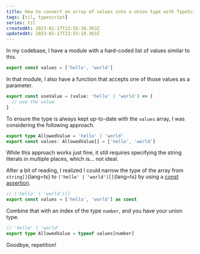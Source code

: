 ```yaml
---
title: How to convert an array of values into a union type with TypeScript
tags: [til, typescript]
series: til
createdAt: 2023-01-17T22:55:10.363Z
updatedAt: 2023-01-17T22:55:10.363Z
---
```


<!-- more -->

In my codebase, I have a module with a hard-coded list of values similar to this.

```ts
export const values = ['hello', 'world']
```

In that module, I also have a function that accepts one of those values as a parameter.

```ts
export const useValue = (value: 'hello' | 'world') => {
  // use the value
}
```

To ensure the type is always kept up-to-date with the `values` array, I was considering the following approach.

```ts
export type AllowedValue = 'hello' | 'world'
export const values: AllowedValue[] = ['hello', 'world']
```

While this approach works just fine, it still requires specifying the string literals in multiple places, which is... not ideal.

After a bit of reading, I realized I could narrow the type of the array from `string[]`{lang=ts} to `('hello' | 'world')[]`{lang=ts} by using a [const assertion](https://www.typescriptlang.org/docs/handbook/typescript-in-5-minutes-func.html#readonly-and-const).

```ts
// ('hello' | 'world')[]
export const values = ['hello', 'world'] as const
```

Combine that with an index of the type `number`, and you have your union type.

```ts
// 'hello' | 'world'
export type AllowedValue = typeof values[number]
```

Goodbye, repetition!
